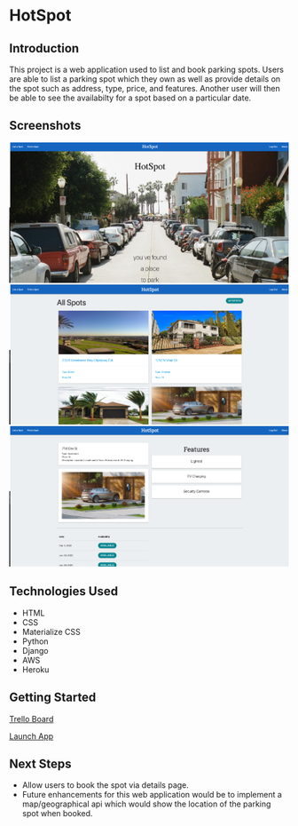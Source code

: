 # HotSpot
## Introduction
This project is a web application used to list and book parking spots. Users are able to list a parking spot which they own as well as provide details on the spot such as address, type, price, and features. Another user will then be able to see the availabilty for a spot based on a particular date. 

## Screenshots
![This is an image](main_app/static/imgs/home.png) 
![This is an image](main_app/static/imgs/index.png) 
![This is an image](main_app/static/imgs/detail.png) 

## Technologies Used
* HTML
* CSS
* Materialize CSS
* Python
* Django
* AWS
* Heroku

## Getting Started
[Trello Board](https://trello.com/b/0gD9WSRL/arevmo)

[Launch App](https://hotspot-sei-dtla.herokuapp.com/) 


## Next Steps 
* Allow users to book the spot via details page.
* Future enhancements for this web application would be to implement a map/geographical api which would show the location of the parking spot when booked. 